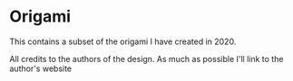 # Origami

This contains a subset of the origami I have created in 2020.

All credits to the authors of the design. As much as possible I'll link to the author's
website
